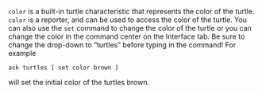 `color` is a built-in turtle characteristic that represents the color of the turtle. `color` is a reporter, and can be used to access the color of the turtle. You can also use the `set` command to change the color of the turtle or you can change the color in the command center on the Interface tab.  Be sure to change the drop-down to “turtles” before typing in the command! For example

 ```ask turtles [ set color brown ]``` 

will set the initial color of the turtles brown. 